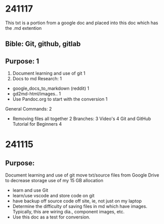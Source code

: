 # 241117
 This txt is a portion from a google doc and placed into this doc which has the .md extention

## Bible: Git, github, gitlab

## Purpose:	1
1. Document learning and use of git	1
1. Docs to md Research:	1
- google_docs_to_markdown (reddit)	1
- gd2md-html/images..	1
- Use Pandoc.org to start with the conversion	1

General Commands:	2
- Removing files all together	2
Branches:	3
Video's	4
Git and GitHub Tutorial for Beginners	4



# 241115
## Purpose:
Document learning and use of git
move txt/source files from Google Drive to decrease storage use of my 15 GB allocation
- learn and use Git
- learn/use vscode and store code on git
- have backup off source code off site, ie, not just on my laptop
- Determine the difficulty of saving files in md which have images.  Typically, this are wiring dia.,
component images, etc.
- Use this doc as a test for conversion.
